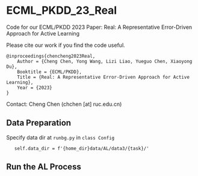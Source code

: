 # ECML_PKDD_23_Real
Code for our ECML/PKDD 2023 Paper:
  Real: A Representative Error-Driven Approach for Active Learning

Please cite our work if you find the code useful.
```
@inproceedings{chencheng2023Real,
	Author = {Cheng Chen, Yong Wang, Lizi Liao, Yueguo Chen, Xiaoyong Du},
	Booktitle = {ECML/PKDD},
	Title = {Real: A Representative Error-Driven Approach for Active Learning},
	Year = {2023}
}	
```
Contact: Cheng Chen (chchen [at] ruc.edu.cn)

## Data Preparation 

Specify data dir at `runbg.py` in `class Config`
```
   self.data_dir = f'{home_dir}data/AL/data3/{task}/'
```

## Run the AL Process


